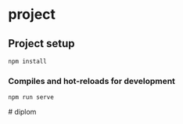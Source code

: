 # project

## Project setup
```
npm install
```

### Compiles and hot-reloads for development
```
npm run serve
```

 
#   d i p l o m  
 